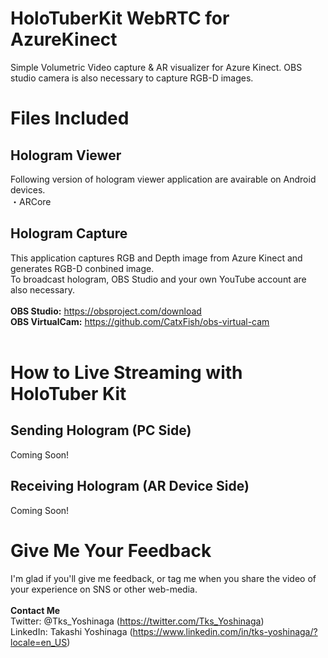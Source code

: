 # HoloTuberKit WebRTC for AzureKinect
Simple Volumetric Video capture &amp; AR visualizer for Azure Kinect. OBS studio camera is also necessary to capture RGB-D images.<br>

# Files Included
## Hologram Viewer
Following version of hologram viewer application are avairable on Android devices.<br>
・ARCore <br>

## Hologram Capture
This application captures RGB and Depth image from Azure Kinect and generates RGB-D conbined image.<br>
To broadcast hologram, OBS Studio and your own YouTube account are also necessary.<br><br>
<b>OBS Studio:</b> https://obsproject.com/download  <br>
<b>OBS VirtualCam:</b> https://github.com/CatxFish/obs-virtual-cam <br>
<br>
# How to Live Streaming with HoloTuber Kit
## Sending Hologram (PC Side)
Coming Soon!<br>

## Receiving Hologram (AR Device Side)
Coming Soon!<br>

# Give Me Your Feedback
I'm glad if you'll give me feedback, or tag me when you share the video of your experience on SNS or other web-media.<br><br>
<b>Contact Me</b><br>
Twitter: @Tks_Yoshinaga (https://twitter.com/Tks_Yoshinaga)<br>
LinkedIn: Takashi Yoshinaga (https://www.linkedin.com/in/tks-yoshinaga/?locale=en_US)<br>
<br>
